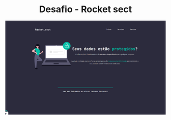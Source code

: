 <h1 align="center">Desafio - Rocket sect</h1>

<img alt="Tela mongodb" title="#TelaMongo" src="https://github.com/Gelzieny/def-rocket-sect/blob/main/.github/image.png?raw=true" >